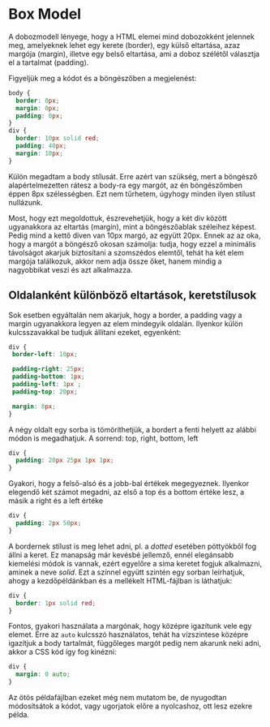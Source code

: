 # Box Model

A dobozmodell lényege, hogy a HTML elemei mind dobozokként jelennek meg, amelyeknek lehet egy kerete (border), egy külső eltartása, azaz margója (margin), illetve egy belső eltartása, ami a doboz szélétől választja el a tartalmat (padding).

Figyeljük meg a kódot és a böngészőben a megjelenést:

```css
body {
  border: 0px;
  margin: 0px;
  padding: 0px;
}
div {
  border: 10px solid red;
  padding: 40px;
  margin: 10px;
}
```

Külön megadtam a body stílusát. Erre azért van szükség, mert a böngésző alapértelmezetten rátesz a body-ra egy margót, az én böngészőmben éppen 8px szélességben. Ezt nem tűrhetem, úgyhogy minden ilyen stílust nullázunk.

Most, hogy ezt megoldottuk, észrevehetjük, hogy a két div között ugyanakkora az eltartás (margin), mint a böngészőablak széleihez képest. Pedig mind a kettő diven van 10px margó, az együtt 20px. Ennek az az oka, hogy a margót a böngésző okosan számolja: tudja, hogy ezzel a minimális távolságot akarjuk biztosítani a szomszédos elemtől, tehát ha két elem margója találkozuk, akkor nem adja össze őket, hanem mindig a nagyobbikat veszi és azt alkalmazza.

## Oldalanként különböző eltartások, keretstílusok

Sok esetben egyáltalán nem akarjuk, hogy a border, a padding vagy a margin ugyanakkora legyen az elem mindegyik oldalán. Ilyenkor külön kulcsszavakkal be tudjuk állítani ezeket, egyenként:

```css
div {
 border-left: 10px;

 padding-right: 25px;
 padding-bottom: 1px;
 padding-left: 1px ;
 padding-top: 20px;

 margin: 8px;
}
```

A négy oldalt egy sorba is tömöríthetjük, a bordert a fenti helyett az alábbi módon is megadhatjuk. A sorrend: top, right, bottom, left

```css
div {
  padding: 20px 25px 1px 1px;
}
```

Gyakori, hogy a felső-alsó és a jobb-bal értékek megegyeznek. Ilyenkor elegendő két számot megadni, az első a top és a bottom értéke lesz, a másik a right és a left értéke

```css
div {
  padding: 2px 50px;
}
```

A bordernek stílust is meg lehet adni, pl. a _dotted_ esetében pöttyökből fog állni a keret. Ez manapság már kevésbé jellemző, ennél elegánsabb kiemelési módok is vannak, ezért egyelőre a sima keretet fogjuk alkalmazni, aminek a neve _solid_. Ezt a színnel együtt szintén egy sorban leírhatjuk, ahogy a kezdőpéldánkban és a mellékelt HTML-fájlban is láthatjuk:

```css
div {
  border: 1px solid red;
}
```

Fontos, gyakori használata a margónak, hogy középre igazítunk vele egy elemet. Erre az `auto` kulcsszó használatos, tehát ha vízszintese középre igazítjuk a body tartalmát, függőleges margót pedig nem akarunk neki adni, akkor a CSS kód így fog kinézni:

```css
div {
  margin: 0 auto;
}
```

Az ötös példafájlban ezeket még nem mutatom be, de nyugodtan módosítsátok a kódot, vagy ugorjatok előre a nyolcashoz, ott lesz ezekre példa.
